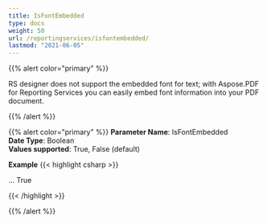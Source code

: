 ```yaml
---
title: IsFontEmbedded
type: docs
weight: 50
url: /reportingservices/isfontembedded/
lastmod: "2021-06-05"
---
```


{{% alert color="primary" %}}

RS designer does not support the embedded font for text; with Aspose.PDF for Reporting Services you can easily embed font information into your PDF document.

{{% /alert %}}

{{% alert color="primary" %}}
**Parameter Name**: IsFontEmbedded  
**Date Type**: Boolean  
**Values supported**: True, False (default)  

**Example**
{{< highlight csharp >}}

<Render>
...
<Extension Name="APPDF" Type=" Aspose.PDF.ReportingServices.Renderer,Aspose.PDF.ReportingServices">
<Configuration>
<IsFontEmbedded >True</IsFontEmbedded>
</Configuration>
</Extension>
</Render>

{{< /highlight >}}

{{% /alert %}}
